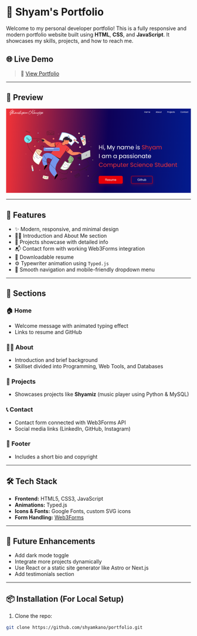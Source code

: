 # 💼 Shyam's Portfolio

Welcome to my personal developer portfolio! This is a fully responsive and modern portfolio website built using **HTML**, **CSS**, and **JavaScript**. It showcases my skills, projects, and how to reach me.

## 🌐 Live Demo

> 🔗 [View Portfolio](https://ghanshyamkanojiya.netlify.app/)  

---

## 📸 Preview

![Portfolio Preview](icon/Screenshot(301).png)

---

## 📁 Features

- ✨ Modern, responsive, and minimal design
- 👨‍💻 Introduction and About Me section
- 🚀 Projects showcase with detailed info
- 📬 Contact form with working Web3Forms integration
- 📄 Downloadable resume
- ⚙️ Typewriter animation using `Typed.js`
- 🌙 Smooth navigation and mobile-friendly dropdown menu

---

## 📌 Sections

### 🏠 Home
- Welcome message with animated typing effect
- Links to resume and GitHub

### 👨‍🎓 About
- Introduction and brief background
- Skillset divided into Programming, Web Tools, and Databases

### 📂 Projects
- Showcases projects like **Shyamiz** (music player using Python & MySQL)

### 📞 Contact
- Contact form connected with Web3Forms API
- Social media links (LinkedIn, GitHub, Instagram)

### 👣 Footer
- Includes a short bio and copyright

---

## 🛠️ Tech Stack

- **Frontend:** HTML5, CSS3, JavaScript
- **Animations:** Typed.js
- **Icons & Fonts:** Google Fonts, custom SVG icons
- **Form Handling:** [Web3Forms](https://web3forms.com/)

---

## 🧠 Future Enhancements

- Add dark mode toggle
- Integrate more projects dynamically
- Use React or a static site generator like Astro or Next.js
- Add testimonials section

---

## 📦 Installation (For Local Setup)

1. Clone the repo:
```bash
git clone https://github.com/shyamkano/portfolio.git
